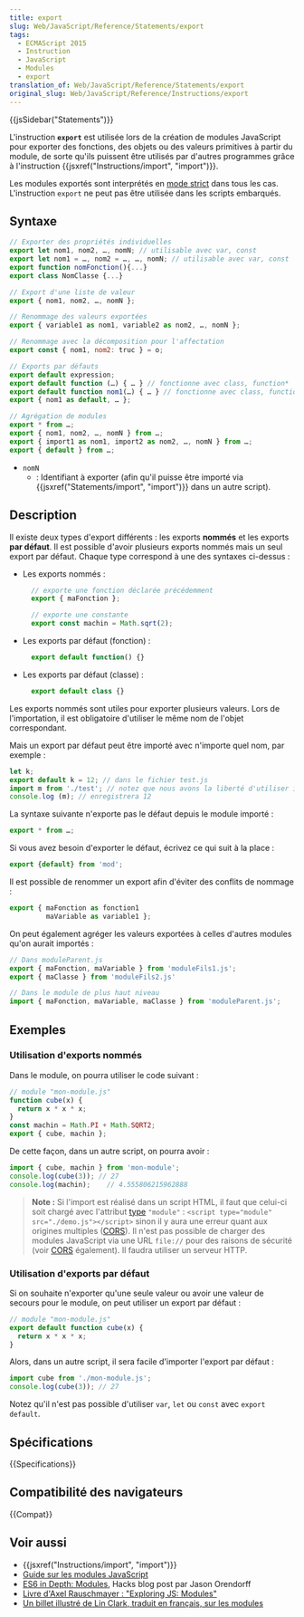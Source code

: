 ```yaml
---
title: export
slug: Web/JavaScript/Reference/Statements/export
tags:
  - ECMAScript 2015
  - Instruction
  - JavaScript
  - Modules
  - export
translation_of: Web/JavaScript/Reference/Statements/export
original_slug: Web/JavaScript/Reference/Instructions/export
---
```


{{jsSidebar("Statements")}}

L'instruction **`export`** est utilisée lors de la création de modules JavaScript pour exporter des fonctions, des objets ou des valeurs primitives à partir du module, de sorte qu'ils puissent être utilisés par d'autres programmes grâce à l'instruction {{jsxref("Instructions/import", "import")}}.

Les modules exportés sont interprétés en [mode strict](/fr/docs/Web/JavaScript/Reference/Strict_mode) dans tous les cas. L'instruction `export` ne peut pas être utilisée dans les scripts embarqués.

## Syntaxe

```js
// Exporter des propriétés individuelles
export let nom1, nom2, …, nomN; // utilisable avec var, const
export let nom1 = …, nom2 = …, …, nomN; // utilisable avec var, const
export function nomFonction(){...}
export class NomClasse {...}

// Export d'une liste de valeur
export { nom1, nom2, …, nomN };

// Renommage des valeurs exportées
export { variable1 as nom1, variable2 as nom2, …, nomN };

// Renommage avec la décomposition pour l'affectation
export const { nom1, nom2: truc } = o;

// Exports par défauts
export default expression;
export default function (…) { … } // fonctionne avec class, function*
export default function nom1(…) { … } // fonctionne avec class, function*
export { nom1 as default, … };

// Agrégation de modules
export * from …;
export { nom1, nom2, …, nomN } from …;
export { import1 as nom1, import2 as nom2, …, nomN } from …;
export { default } from …;
```

- `nomN`
  - : Identifiant à exporter (afin qu'il puisse être importé via {{jsxref("Statements/import", "import")}} dans un autre script).

## Description

Il existe deux types d'export différents : les exports **nommés** et les exports **par défaut**. Il est possible d'avoir plusieurs exports nommés mais un seul export par défaut. Chaque type correspond à une des syntaxes ci-dessus&nbsp;:

- Les exports nommés :

  ```js
    // exporte une fonction déclarée précédemment
    export { maFonction };

    // exporte une constante
    export const machin = Math.sqrt(2);
    ```

- Les exports par défaut (fonction) :

  ```js
    export default function() {} 
    ```

- Les exports par défaut (classe) :

  ```js
    export default class {} 
    ```

Les exports nommés sont utiles pour exporter plusieurs valeurs. Lors de l'importation, il est obligatoire d'utiliser le même nom de l'objet correspondant.

Mais un export par défaut peut être importé avec n'importe quel nom, par exemple :

```js
let k;
export default k = 12; // dans le fichier test.js
import m from './test'; // notez que nous avons la liberté d'utiliser import m au lieu de import k, parce que k était l'export par défaut
console.log (m); // enregistrera 12
```

La syntaxe suivante n'exporte pas le défaut depuis le module importé :

```js
export * from …;
```

Si vous avez besoin d'exporter le défaut, écrivez ce qui suit à la place :

```js
export {default} from 'mod';
```

Il est possible de renommer un export afin d'éviter des conflits de nommage :

```js
export { maFonction as fonction1
         maVariable as variable1 };
```

On peut également agréger les valeurs exportées à celles d'autres modules qu'on aurait importés :

```js
// Dans moduleParent.js
export { maFonction, maVariable } from 'moduleFils1.js';
export { maClasse } from 'moduleFils2.js'

// Dans le module de plus haut niveau
import { maFonction, maVariable, maClasse } from 'moduleParent.js';
```

## Exemples

### Utilisation d'exports nommés

Dans le module, on pourra utiliser le code suivant&nbsp;:

```js
// module "mon-module.js"
function cube(x) {
  return x * x * x;
}
const machin = Math.PI + Math.SQRT2;
export { cube, machin };
```

De cette façon, dans un autre script, on pourra avoir :

```js
import { cube, machin } from 'mon-module';
console.log(cube(3)); // 27
console.log(machin);    // 4.555806215962888
```

> **Note :** Si l'import est réalisé dans un script HTML, il faut que celui-ci soit chargé avec l'attribut [type](/fr/docs/Web/HTML/Global_attributes#type) `"module"` : `<script type="module" src="./demo.js"></script>` sinon il y aura une erreur quant aux origines multiples ([CORS](/fr/docs/Web/HTTP/CORS)).
> Il n'est pas possible de charger des modules JavaScript via une URL `file://` pour des raisons de sécurité (voir [CORS](/fr/docs/Web/HTTP/CORS) également). Il faudra utiliser un serveur HTTP.

### Utilisation d'exports par défaut

Si on souhaite n'exporter qu'une seule valeur ou avoir une valeur de secours pour le module, on peut utiliser un export par défaut&nbsp;:

```js
// module "mon-module.js"
export default function cube(x) {
  return x * x * x;
}
```

Alors, dans un autre script, il sera facile d'importer l'export par défaut :

```js
import cube from './mon-module.js';
console.log(cube(3)); // 27
```

Notez qu'il n'est pas possible d'utiliser `var`, `let` ou `const` avec `export default`.

## Spécifications

{{Specifications}}

## Compatibilité des navigateurs

{{Compat}}

## Voir aussi

- {{jsxref("Instructions/import", "import")}}
- [Guide sur les modules JavaScript](/fr/docs/Web/JavaScript/Guide/Modules)
- [ES6 in Depth: Modules](https://hacks.mozilla.org/2015/08/es6-in-depth-modules/), Hacks blog post par Jason Orendorff
- [Livre d'Axel Rauschmayer : "Exploring JS: Modules"](https://exploringjs.com/es6/ch_modules.html)
- [Un billet illustré de Lin Clark, traduit en français, sur les modules](https://tech.mozfr.org/post/2018/04/06/Une-plongee-illustree-dans-les-modules-ECMAScript)
